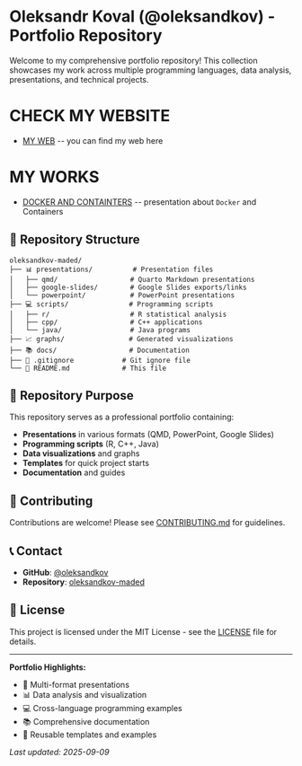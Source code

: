 # Oleksandr Koval (@oleksandkov) - Portfolio Repository

Welcome to my comprehensive portfolio repository! This collection showcases my work across multiple programming languages, data analysis, presentations, and technical projects.

# CHECK MY WEBSITE 

- [MY WEB](https://raw.githack.com/oleksandkov/oleksandkov-maded/refs/heads/main/website/index.html) -- you can find my web here

# MY WORKS

- [DOCKER AND CONTAINTERS](https://raw.githack.com/oleksandkov/oleksandkov-maded/refs/heads/main/presentations/qmd/Docker.html) -- presentation about `Docker` and Containers

## 📁 Repository Structure

```
oleksandkov-maded/
├── 📊 presentations/          # Presentation files
│   ├── qmd/                  # Quarto Markdown presentations
│   ├── google-slides/        # Google Slides exports/links
│   └── powerpoint/           # PowerPoint presentations
├── 💻 scripts/               # Programming scripts
│   ├── r/                    # R statistical analysis
│   ├── cpp/                  # C++ applications
│   └── java/                 # Java programs
├── 📈 graphs/                # Generated visualizations
├── 📚 docs/                  # Documentation
├── 🔧 .gitignore            # Git ignore file
└── 📄 README.md             # This file
```

## 🎯 Repository Purpose

This repository serves as a professional portfolio containing:
- **Presentations** in various formats (QMD, PowerPoint, Google Slides)
- **Programming scripts** (R, C++, Java)
- **Data visualizations** and graphs
- **Templates** for quick project starts
- **Documentation** and guides

## 🤝 Contributing

Contributions are welcome! Please see [CONTRIBUTING.md](docs/CONTRIBUTING.md) for guidelines.


## 📞 Contact

- **GitHub**: [@oleksandkov](https://github.com/oleksandkov)
- **Repository**: [oleksandkov-maded](https://github.com/oleksandkov/oleksandkov-maded)

## 📄 License

This project is licensed under the MIT License - see the [LICENSE](LICENSE) file for details.

---

**Portfolio Highlights:**
- 🎨 Multi-format presentations
- 📊 Data analysis and visualization
- 💻 Cross-language programming examples
- 📚 Comprehensive documentation
- 🔄 Reusable templates and examples

*Last updated: 2025-09-09*
